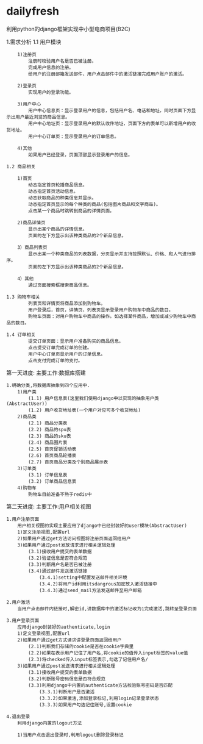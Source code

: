 # dailyfresh
利用python的django框架实现中小型电商项目(B2C)

    
1.需求分析
    1.1 用户模块

        1)注册页
            注册时校验用户名是否已被注册。
            完成用户信息的注册。
            给用户的注册邮箱发送邮件，用户点击邮件中的激活链接完成用户账户的激活。

        2)登录页
            实现用户的登录功能。

        3)用户中心
            用户中心信息页：显示登录用户的信息，包括用户名、电话和地址，同时页面下方显示出用户最近浏览的商品信息。
            用户中心地址页：显示登录用户的默认收件地址，页面下方的表单可以新增用户的收货地址。
            用户中心订单页：显示登录用户的订单信息。

        4)其他
            如果用户已经登录，页面顶部显示登录用户的信息。

    1.2 商品相关

        1)首页
            动态指定首页轮播商品信息。
            动态指定首页活动信息。
            动态获取商品的种类信息并显示。
            动态指定首页显示的每个种类的商品(包括图片商品和文字商品)。
            点击某一个商品时跳转到商品的详情页面。

        2)商品详情页
            显示出某个商品的详情信息。
            页面的左下方显示出该种类商品的2个新品信息。

        3）商品列表页
            显示出某一个种类商品的列表数据，分页显示并支持按照默认、价格、和人气进行排序。
            页面的左下方显示出该种类商品的2个新品信息。

        4）其他
            通过页面搜索框搜索商品信息。

    1.3 购物车相关
            列表页和详情页将商品添加到购物车。
            用户登录后，首页，详情页，列表页显示登录用户购物车中商品的数目。
            购物车页面：对用户购物车中商品的操作。如选择某件商品，增加或减少购物车中商品的数目。

    1.4 订单相关
            提交订单页面：显示用户准备购买的商品信息。
            点击提交订单完成订单的创建。
            用户中心订单页显示用户的订单信息。
            点击支付完成订单的支付。

第一天进度:
    主要工作:数据库搭建
    
    1.明确分类,将数据库抽象到四个应用中.
        1)用户类
            (1.1) 用户信息表(这里我们使用django中以实现的抽象用户类(AbstractUser))
            (1.2) 用户收货地址表(一个用户对应可多个收货地址)
        2)商品类
            (2.1) 商品分类表
            (2.2) 商品的spu表
            (2.3) 商品的sku表
            (2.4) 商品图片表
            (2.5) 首页促销活动表
            (2.6) 首页商品轮播表
            (2.7) 首页商品分类及个别商品展示表
        3)订单类
            (3.1) 订单信息表
            (3.2) 订单商品信息表
        4)购物车
            购物车目前准备不熟于redis中

第二天进度:
    主要工作:用户相关视图

    1.用户注册页面
        用户相关视图的实现主要应用了django中已经封装好的user模块(AbstractUser)
        1)定义注册视图,配置url
        2)如果用户通过get方法访问视图将注册页面返回给用户
        3)如果用户通过post发放请求进行相关逻辑处理
            (3.1)接收用户提交的表单数据
            (3.2)验证信息是否符合规范
            (3.3)判断用户名是否已被注册
            (3.4)通过邮件发送激活链接
                (3.4.1)setting中配置发送邮件相关环境
                (3.4.2)将用户id利用itsdangrous加密放入激活链接中
                (3.4.3)通过send_mail方法发送邮件至用户邮箱

    2.用户激活
        当用户点击邮件内链接时,解密id,讲数据库中的激活标记改为1完成激活,跳转至登录页面

    3.用户登录页面
        应用django封装好的authenticate,login
        1)定义登录视图,配置url
        2)如果用户通过get方式请求讲登录页面返回给用户
            (2.1)判断我们存储的cookie是否在cookie字典里
            (2.2)如果在表示用户记住了用户名,将cookie的值传入input标签的value值
            (2.3)将checked传入input标签表示,勾选了记住用户名/
        3)如果用户通过post发送请求进行相关逻辑处理
            (3.1)接收用户提交的表单数据
            (3.2)判断账号密码信息是否符合规范
            (3.3)利用django中内置的authenticate方法校验账号密码是否匹配
                (3.3.1)判断用户是否激活
                (3.3.2)如果激活,添加登录标记,利用login记录登录状态
                (3.3.3)如果用户勾选记住账号,设置cookie
    
    4.退出登录
        利用django内置的logout方法

        1)当用户点击退出登录时,利用logout删除登录标记

        



